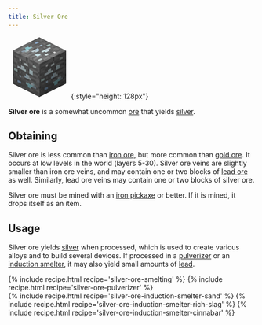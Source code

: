 ```yaml
---
title: Silver Ore
---
```


![Silver Ore](/assets/images/thermal-foundation/ore-silver.png){:style="height: 128px"}


**Silver ore** is a somewhat uncommon [ore](https://minecraft.gamepedia.com/Ore)
that yields [silver](/docs/thermal-foundation/metals-and-alloys/silver/).


Obtaining
---------
Silver ore is less common than [iron
ore](https://minecraft.gamepedia.com/Iron_Ore), but more common than [gold
ore](https://minecraft.gamepedia.com/Gold_Ore). It occurs at low levels in the
world (layers 5-30). Silver ore veins are slightly smaller than iron ore veins,
and may contain one or two blocks of [lead
ore](/docs/thermal-foundation/ores/lead-ore/) as well. Similarly, lead ore veins
may contain one or two blocks of silver ore.

Silver ore must be mined with an [iron
pickaxe](https://minecraft.gamepedia.com/Pickaxe) or better. If it is mined, it
drops itself as an item.


Usage
-----
Silver ore yields [silver](/docs/thermal-foundation/metals-and-alloys/silver/)
when processed, which is used to create various alloys and to build several
devices. If processed in a
[pulverizer](/docs/thermal-expansion/machines/pulverizer/) or an [induction
smelter](/docs/thermal-expansion/machines/induction-smelter/), it may also yield
small amounts of [lead](/docs/thermal-foundation/metals-and-alloys/lead/).

<div>
{% include recipe.html recipe='silver-ore-smelting' %}
{% include recipe.html recipe='silver-ore-pulverizer' %}<br />
{% include recipe.html recipe='silver-ore-induction-smelter-sand' %}
{% include recipe.html recipe='silver-ore-induction-smelter-rich-slag' %}
{% include recipe.html recipe='silver-ore-induction-smelter-cinnabar' %}
</div>
